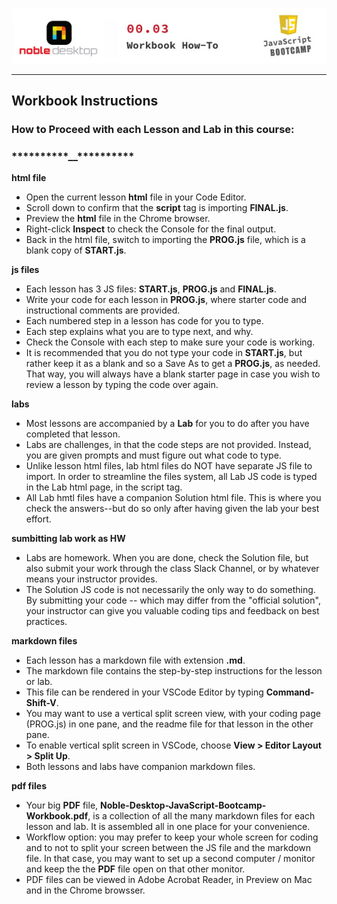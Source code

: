 <p align="center">
<img src="../../images/lessons/ND-JS-lesson-banner-0003.jpg">
</p>

<hr>

## Workbook Instructions

### How to Proceed with each Lesson and Lab in this course:

### ****\*\*\*\*****\*\*****\*\*\*\*****\_\_****\*\*\*\*****\*\*****\*\*\*\*****

**html file**

- Open the current lesson **html** file in your Code Editor.
- Scroll down to confirm that the **script** tag is importing **FINAL.js**.
- Preview the **html** file in the Chrome browser.
- Right-click **Inspect** to check the Console for the final output.
- Back in the html file, switch to importing the **PROG.js** file, which is a blank copy of **START.js**.

**js files**

- Each lesson has 3 JS files: **START.js**, **PROG.js** and **FINAL.js**.
- Write your code for each lesson in **PROG.js**, where starter code and instructional comments are provided.
- Each numbered step in a lesson has code for you to type.
- Each step explains what you are to type next, and why.
- Check the Console with each step to make sure your code is working.
- It is recommended that you do not type your code in **START.js**, but rather keep it as a blank and so a Save As to get a **PROG.js**, as needed. That way, you will always have a blank starter page in case you wish to review a lesson by typing the code over again.

**labs**

- Most lessons are accompanied by a **Lab** for you to do after you have completed that lesson.
- Labs are challenges, in that the code steps are not provided. Instead, you are given prompts and must figure out what code to type.
- Unlike lesson html files, lab html files do NOT have separate JS file to import. In order to streamline the files system, all Lab JS code is typed in the Lab html page, in the script tag.
- All Lab hmtl files have a companion Solution html file. This is where you check the answers--but do so only after having given the lab your best effort.

**sumbitting lab work as HW**

- Labs are homework. When you are done, check the Solution file, but also submit your work through the class Slack Channel, or by whatever means your instructor provides.
- The Solution JS code is not necessarily the only way to do something. By submitting your code -- which may differ from the "official solution", your instructor can give you valuable coding tips and feedback on best practices.

**markdown files**

- Each lesson has a markdown file with extension **.md**.
- The markdown file contains the step-by-step instructions for the lesson or lab.
- This file can be rendered in your VSCode Editor by typing **Command-Shift-V**.
- You may want to use a vertical split screen view, with your coding page (PROG.js) in one pane, and the readme file for that lesson in the other pane.
- To enable vertical split screen in VSCode, choose **View > Editor Layout > Split Up**.
- Both lessons and labs have companion markdown files.

**pdf files**

- Your big **PDF** file, **Noble-Desktop-JavaScript-Bootcamp-Workbook.pdf**, is a collection of all the many markdown files for each lesson and lab. It is assembled all in one place for your convenience.
- Workflow option: you may prefer to keep your whole screen for coding and to not to split your screen between the JS file and the markdown file. In that case, you may want to set up a second computer / monitor and keep the the **PDF** file open on that other monitor.
- PDF files can be viewed in Adobe Acrobat Reader, in Preview on Mac and in the Chrome browsser.
